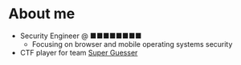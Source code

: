 # About me

* Security Engineer @ ■■■■■■■■
   * Focusing on browser and mobile operating systems security
* CTF player for team [Super Guesser](https://guesser.team)
